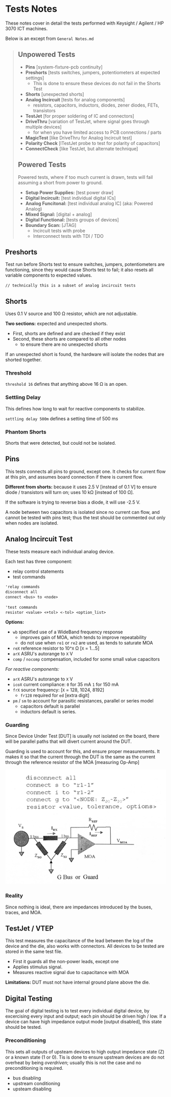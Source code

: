 # Tests Notes

These notes cover in detail the tests performed with Keysight / Agilent / HP 3070 ICT machines.

Below is an except from `General Notes.md`

>## Unpowered Tests
>
>- **Pins** [system-fixture-pcb continuity]
>- **Preshorts** [tests switches, jumpers, potentiometers at expected settings]
>   - This is done to ensure these devices do not fail in the Shorts Test
>- **Shorts** [unexpected shorts]
>- **Analog Incircuit** [tests for analog components]
>   - resistors, capacitors, inductors, diodes, zener diodes, FETs, transistors
>- **TestJet** [for proper soldering of IC and connectors]
>- **DriveThru** [variation of TestJet, where signal goes through multiple devices]
>   - for when you have limited access to PCB connections / parts
>- **MagicTest** [like DriveThru for Analog Incircuit test]
>- **Polarity Check** [lTestJet probe to test for polarity of capacitors]
>- **ConnectCheck** [like TestJet, but alternate technique]
>
>## Powered Tests
>
>Powered tests, where if too much current is drawn, tests will fail assuming a short from power to ground.
>
>- **Setup Power Supplies:** [test power draw]
>- **Digital Incircuit:** [test individual digital ICs]
>- **Analog Funcitonal:** [test individual analog IC] (aka: Powered Analog)
>- **Mixed Signal:** [digital + analog]
>- **Digital Functional:** [tests groups of devices]
>- **Boundary Scan:** [JTAG]
>   - Incircuit tests with probe
>   - Interconnect tests with TDI / TDO

## Preshorts

Test run before Shorts test to ensure switches, jumpers, potentiometers are functioning, since they would cause Shorts test to fail; it also resets all variable components to expected values.

`// technically this is a subset of analog incircuit tests`

## Shorts

Uses 0.1 V source and 100 Ω resistor, which are not adjustable.

**Two sections:** expected and unexpected shorts.

- First, shorts are defined and are checked if they exist
- Second, these shorts are compared to all other nodes
  - to ensure there are no unexpected shorts

If an unexpected short is found, the hardware will isolate the nodes that are shorted together.

### Threshold

`threshold 16` defines that anything above 16 Ω is an open.

### Settling Delay

This defines how long to wait for reactive components to stabilize.

`settling delay 500m` defines a setting time of 500 ms

### Phantom Shorts

Shorts that were detected, but could not be isolated.

## Pins

This tests connects all pins to ground, except one. It checks for current flow at this pin, and assumes board connection if there is current flow.

**Different from shorts:** because it uses 2.5 V [instead of 0.1 V] to ensure diode / transistors will turn on; uses 10 kΩ [instead of 100 Ω].

If the software is trying to reverse bias a diode, it will use -2.5 V.

A node between two capacitors is isolated since no current can flow, and cannot be tested with pins test; thus the test should be commented out only when nodes are isolated.

## Analog Incircuit Test

These tests measure each individual analog device.

Each test has three component:

- relay control statements
- test commands

``` basic
'relay commands
disconnect all
connect <bus> to <node>

'test commands
resistor <value> <+tol> <-tol> <option_list>
```

**Options:**

- `wb` specified use of a WideBand frequency response
  - improves gain of MOA, which tends to improve repeatability
  - do not use when `re1` or `re2` are used, as tends to saturate MOA
- `reX` reference resistor to 10^`X` Ω [`X` = 1...5]
- `arX` ASRU's autorange to `X` V
- `comp` / `nocomp` compensation, included for some small value capacitors

_For reactive components:_

- `arX` ASRU's autorange to `X` V
- `icoX` current compliance: `0` for 35 mA `1` for 150 mA
- `frX` source frequency: [`X` = 128, 1024, 8192]
  - `fr128` required for `ed` [extra digit]
- `pm` / `sm` to account for parasitic resistances, parallel or series model
  - capacitors default is parallel
  - inductors default is series.

### Guarding

Since Device Under Test [DUT] is usually not isolated on the board, there will be parallel paths that will divert current around the DUT.

Guarding is used to account for this, and ensure proper measurements. It makes it so that the current through the DUT is the same as the current through the reference resistor of the MOA [measuring Op-Amp]

![guard](img/guard.jpg)

### Reality

Since nothing is ideal, there are impedances introduced by the buses, traces, and MOA.

## TestJet / VTEP

This test measures the capacitance of the lead between the log of the device and the die, also works with connectors. All devices to be tested are stored in the same test file.

- First it guards all the non-power leads, except one
- Applies stimulus signal.
- Measures reactive signal due to capacitance with MOA

**Limitations:** DUT must not have internal ground plane above the die.

## Digital Testing

The goal of digital testing is to test every individual digital device, by excercising every input and output; each pin should be driven high / low. If a device can have high impedance output mode [output disabled], this state should be tested.

### Preconditioning

This sets all outputs of upsteam devices to high output impedance state (Z) or a known state (1 or 0). Tis is done to ensure upstream devices are do not overheat by being _overdriven_; usually this is not the case and no preconditioning is required.

- bus disabling
- upstream conditioning
- upsteam disabling
